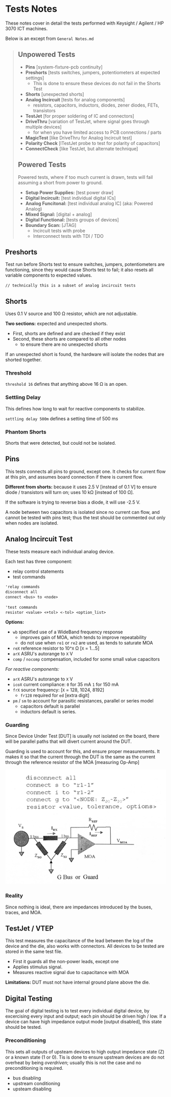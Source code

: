 # Tests Notes

These notes cover in detail the tests performed with Keysight / Agilent / HP 3070 ICT machines.

Below is an except from `General Notes.md`

>## Unpowered Tests
>
>- **Pins** [system-fixture-pcb continuity]
>- **Preshorts** [tests switches, jumpers, potentiometers at expected settings]
>   - This is done to ensure these devices do not fail in the Shorts Test
>- **Shorts** [unexpected shorts]
>- **Analog Incircuit** [tests for analog components]
>   - resistors, capacitors, inductors, diodes, zener diodes, FETs, transistors
>- **TestJet** [for proper soldering of IC and connectors]
>- **DriveThru** [variation of TestJet, where signal goes through multiple devices]
>   - for when you have limited access to PCB connections / parts
>- **MagicTest** [like DriveThru for Analog Incircuit test]
>- **Polarity Check** [lTestJet probe to test for polarity of capacitors]
>- **ConnectCheck** [like TestJet, but alternate technique]
>
>## Powered Tests
>
>Powered tests, where if too much current is drawn, tests will fail assuming a short from power to ground.
>
>- **Setup Power Supplies:** [test power draw]
>- **Digital Incircuit:** [test individual digital ICs]
>- **Analog Funcitonal:** [test individual analog IC] (aka: Powered Analog)
>- **Mixed Signal:** [digital + analog]
>- **Digital Functional:** [tests groups of devices]
>- **Boundary Scan:** [JTAG]
>   - Incircuit tests with probe
>   - Interconnect tests with TDI / TDO

## Preshorts

Test run before Shorts test to ensure switches, jumpers, potentiometers are functioning, since they would cause Shorts test to fail; it also resets all variable components to expected values.

`// technically this is a subset of analog incircuit tests`

## Shorts

Uses 0.1 V source and 100 Ω resistor, which are not adjustable.

**Two sections:** expected and unexpected shorts.

- First, shorts are defined and are checked if they exist
- Second, these shorts are compared to all other nodes
  - to ensure there are no unexpected shorts

If an unexpected short is found, the hardware will isolate the nodes that are shorted together.

### Threshold

`threshold 16` defines that anything above 16 Ω is an open.

### Settling Delay

This defines how long to wait for reactive components to stabilize.

`settling delay 500m` defines a setting time of 500 ms

### Phantom Shorts

Shorts that were detected, but could not be isolated.

## Pins

This tests connects all pins to ground, except one. It checks for current flow at this pin, and assumes board connection if there is current flow.

**Different from shorts:** because it uses 2.5 V [instead of 0.1 V] to ensure diode / transistors will turn on; uses 10 kΩ [instead of 100 Ω].

If the software is trying to reverse bias a diode, it will use -2.5 V.

A node between two capacitors is isolated since no current can flow, and cannot be tested with pins test; thus the test should be commented out only when nodes are isolated.

## Analog Incircuit Test

These tests measure each individual analog device.

Each test has three component:

- relay control statements
- test commands

``` basic
'relay commands
disconnect all
connect <bus> to <node>

'test commands
resistor <value> <+tol> <-tol> <option_list>
```

**Options:**

- `wb` specified use of a WideBand frequency response
  - improves gain of MOA, which tends to improve repeatability
  - do not use when `re1` or `re2` are used, as tends to saturate MOA
- `reX` reference resistor to 10^`X` Ω [`X` = 1...5]
- `arX` ASRU's autorange to `X` V
- `comp` / `nocomp` compensation, included for some small value capacitors

_For reactive components:_

- `arX` ASRU's autorange to `X` V
- `icoX` current compliance: `0` for 35 mA `1` for 150 mA
- `frX` source frequency: [`X` = 128, 1024, 8192]
  - `fr128` required for `ed` [extra digit]
- `pm` / `sm` to account for parasitic resistances, parallel or series model
  - capacitors default is parallel
  - inductors default is series.

### Guarding

Since Device Under Test [DUT] is usually not isolated on the board, there will be parallel paths that will divert current around the DUT.

Guarding is used to account for this, and ensure proper measurements. It makes it so that the current through the DUT is the same as the current through the reference resistor of the MOA [measuring Op-Amp]

![guard](img/guard.jpg)

### Reality

Since nothing is ideal, there are impedances introduced by the buses, traces, and MOA.

## TestJet / VTEP

This test measures the capacitance of the lead between the log of the device and the die, also works with connectors. All devices to be tested are stored in the same test file.

- First it guards all the non-power leads, except one
- Applies stimulus signal.
- Measures reactive signal due to capacitance with MOA

**Limitations:** DUT must not have internal ground plane above the die.

## Digital Testing

The goal of digital testing is to test every individual digital device, by excercising every input and output; each pin should be driven high / low. If a device can have high impedance output mode [output disabled], this state should be tested.

### Preconditioning

This sets all outputs of upsteam devices to high output impedance state (Z) or a known state (1 or 0). Tis is done to ensure upstream devices are do not overheat by being _overdriven_; usually this is not the case and no preconditioning is required.

- bus disabling
- upstream conditioning
- upsteam disabling
